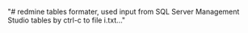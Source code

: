 ﻿"# redmine tables formater, used input from SQL Server Management Studio tables by ctrl-c to file i.txt..."